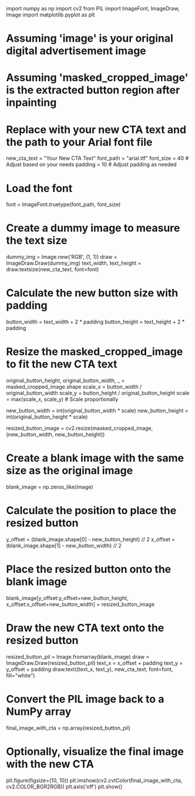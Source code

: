 import numpy as np
import cv2
from PIL import ImageFont, ImageDraw, Image
import matplotlib.pyplot as plt

# Assuming 'image' is your original digital advertisement image
# Assuming 'masked_cropped_image' is the extracted button region after inpainting
# Replace with your new CTA text and the path to your Arial font file
new_cta_text = "Your New CTA Text"
font_path = "arial.ttf"
font_size = 40  # Adjust based on your needs
padding = 10  # Adjust padding as needed

# Load the font
font = ImageFont.truetype(font_path, font_size)

# Create a dummy image to measure the text size
dummy_img = Image.new('RGB', (1, 1))
draw = ImageDraw.Draw(dummy_img)
text_width, text_height = draw.textsize(new_cta_text, font=font)

# Calculate the new button size with padding
button_width = text_width + 2 * padding
button_height = text_height + 2 * padding

# Resize the masked_cropped_image to fit the new CTA text
original_button_height, original_button_width, _ = masked_cropped_image.shape
scale_x = button_width / original_button_width
scale_y = button_height / original_button_height
scale = max(scale_x, scale_y)  # Scale proportionally

new_button_width = int(original_button_width * scale)
new_button_height = int(original_button_height * scale)

resized_button_image = cv2.resize(masked_cropped_image, (new_button_width, new_button_height))

# Create a blank image with the same size as the original image
blank_image = np.zeros_like(image)

# Calculate the position to place the resized button
y_offset = (blank_image.shape[0] - new_button_height) // 2
x_offset = (blank_image.shape[1] - new_button_width) // 2

# Place the resized button onto the blank image
blank_image[y_offset:y_offset+new_button_height, x_offset:x_offset+new_button_width] = resized_button_image

# Draw the new CTA text onto the resized button
resized_button_pil = Image.fromarray(blank_image)
draw = ImageDraw.Draw(resized_button_pil)
text_x = x_offset + padding
text_y = y_offset + padding
draw.text((text_x, text_y), new_cta_text, font=font, fill="white")

# Convert the PIL image back to a NumPy array
final_image_with_cta = np.array(resized_button_pil)

# Optionally, visualize the final image with the new CTA
plt.figure(figsize=(10, 10))
plt.imshow(cv2.cvtColor(final_image_with_cta, cv2.COLOR_BGR2RGB))
plt.axis('off')
plt.show()
